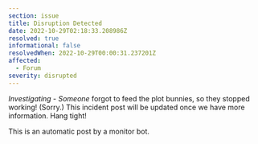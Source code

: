 ```yaml
---
section: issue
title: Disruption Detected
date: 2022-10-29T02:18:33.208986Z
resolved: true
informational: false
resolvedWhen: 2022-10-29T00:00:31.237201Z
affected:
  - Forum
severity: disrupted
---
```

*Investigating* - _Someone_ forgot to feed the plot bunnies, so they stopped working! (Sorry.) This incident post will be updated once we have more information. Hang tight!

This is an automatic post by a monitor bot.
        